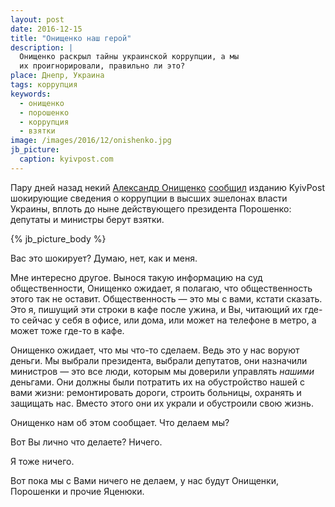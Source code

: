 ```yaml
---
layout: post
date: 2016-12-15
title: "Онищенко наш герой"
description: |
  Онищенко раскрыл тайны украинской коррупции, а мы
  их проигнорировали, правильно ли это?
place: Днепр, Украина
tags: коррупция
keywords:
  - онищенко
  - порошенко
  - коррупция
  - взятки
image: /images/2016/12/onishenko.jpg
jb_picture:
  caption: kyivpost.com
---
```


Пару дней назад некий
[Александр Онищенко](https://ru.wikipedia.org/wiki/%D0%9E%D0%BD%D0%B8%D1%89%D0%B5%D0%BD%D0%BA%D0%BE,_%D0%90%D0%BB%D0%B5%D0%BA%D1%81%D0%B0%D0%BD%D0%B4%D1%80_%D0%A0%D0%BE%D0%BC%D0%B0%D0%BD%D0%BE%D0%B2%D0%B8%D1%87)
[сообщил](https://www.kyivpost.com/ukraine-politics/onyshchenko-makes-sweeping-claims-poroshenko-graft.html)
изданию KyivPost шокирующие сведения о коррупции
в высших эшелонах власти Украины, вплоть до
ныне действующего президента Порошенко: депутаты и министры берут
взятки.

{% jb_picture_body %}

<!--more-->

Вас это шокирует? Думаю, нет, как и меня.

Мне интересно другое. Вынося такую информацию на суд общественности,
Онищенко ожидает, я полагаю, что общественность этого так не оставит.
Общественность &mdash; это мы с вами, кстати сказать. Это я, пишущий
эти строки в кафе после ужина, и Вы, читающий их где-то сейчас у себя
в офисе, или дома, или может на телефоне в метро, а может тоже где-то в кафе.

Онищенко ожидает, что мы что-то сделаем. Ведь это у нас воруют деньги. Мы
выбрали президента, выбрали депутатов, они назначили министров &mdash;
это все люди, которым мы доверили управлять _нашими_ деньгами. Они должны
были потратить их на обустройство нашей с вами жизни: ремонтировать дороги,
строить больницы, охранять и защищать нас. Вместо этого они их украли
и обустроили свою жизнь.

Онищенко нам об этом сообщает. Что делаем мы?

Вот Вы лично что делаете? Ничего.

Я тоже ничего.

Вот пока мы с Вами ничего не делаем, у нас будут
Онищенки, Порошенки и прочие Яценюки.


